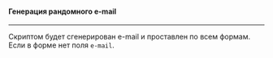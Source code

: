 #### Генерация рандомного e-mail
-----
Скриптом будет сгенерирован e-mail и проставлен по всем формам. Если в форме нет поля `e-mail`.